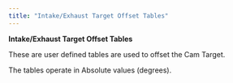 ```yaml
---
title: "Intake/Exhaust Target Offset Tables"
---
```


**Intake/Exhaust Target Offset Tables**


These are user defined tables are used to offset the Cam Target.&nbsp;

The tables operate in Absolute values (degrees).
